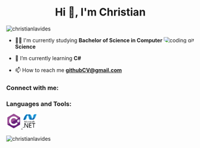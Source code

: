 <h1 align="center">Hi 👋, I'm Christian</h1>
<p align="left"> <img src="https://komarev.com/ghpvc/?username=christianlavides&label=Profile%20views&color=0e75b6&style=flat" alt="christianlavides" /> </p>
<img align="right" alt="coding gif" style="border-radius: 0 50% 50% 50%;" src="https://i.pinimg.com/originals/e4/26/70/e426702edf874b181aced1e2fa5c6cde.gif">

- 🧑‍🎓 I'm currently studying **Bachelor of Science in Computer Science**

- 🌱 I’m currently learning **C#**

- 📫 How to reach me **githubCV@gmail.com**

<h3 align="left">Connect with me:</h3>
<p align="left">
</p>

<h3 align="left">Languages and Tools:</h3>
<p align="left"> <a href="https://www.w3schools.com/cs/" target="_blank" rel="noreferrer"> <img src="https://raw.githubusercontent.com/devicons/devicon/master/icons/csharp/csharp-original.svg" alt="csharp" width="40" height="40"/> </a> <a href="https://dotnet.microsoft.com/" target="_blank" rel="noreferrer"> <img src="https://raw.githubusercontent.com/devicons/devicon/master/icons/dot-net/dot-net-original-wordmark.svg" alt="dotnet" width="40" height="40"/> </a> </p>

<p><img align="center" src="https://github-readme-streak-stats.herokuapp.com/?user=christianlavides&" alt="christianlavides" /></p>

